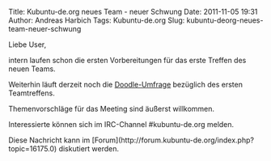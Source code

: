 Title: Kubuntu-de.org neues Team - neuer Schwung
Date: 2011-11-05 19:31
Author: Andreas Harbich
Tags: Kubuntu-de.org
Slug: kubuntu-deorg-neues-team-neuer-schwung

Liebe User,

</p>
intern laufen schon die ersten Vorbereitungen für das erste Treffen des
neuen Teams.  

Weiterhin läuft derzeit noch die
[Doodle-Umfrage](http://doodle.com/umvn52bypbhsg42k) bezüglich des
ersten Teamtreffens.

</p>
Themenvorschläge für das Meeting sind äußerst willkommen.  

Interessierte können sich im IRC-Channel \#kubuntu-de.org melden.

</p>
Diese Nachricht kann im
[Forum](http://forum.kubuntu-de.org/index.php?topic=16175.0) diskutiert
werden.

</p>

